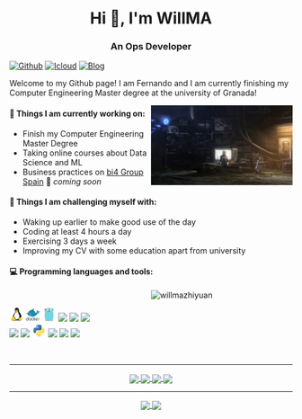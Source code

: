 <h1 align="center">Hi 👋, I'm WillMA</h1>
<h3 align="center">An Ops Developer</h3>

<!--
**WillMAZHIYUAN/WillMAZHIYUAN** is a ✨ _special_ ✨ repository because its `README.md` (this file) appears on your GitHub profile.
-->

[![Github](https://img.shields.io/badge/-Github-000?style=flat&logo=Github&logoColor=white)](https://github.com/WillMAZHIYUAN)
[![Icloud](https://img.shields.io/badge/-Icloud-blue?style=flat&logo=Minutemailer&logoColor=white)](mailto:codewill@icloud.com)
[![Blog](https://img.shields.io/badge/-Blog-c14438?style=flat&logo=GitBook&logoColor=white)](https://www.willma.cloud/)

Welcome to my Github page! I am Fernando and I am currently finishing my Computer Engineering Master degree at the university of Granada!

<img align="right" alt="img" src="./90270494_p3_master1200.jpg" width="50%" height="auto" />


#### 🎵 Things I am currently working on:

- Finish my Computer Engineering Master Degree
- Taking online courses about Data Science and ML
- Business practices on [bi4 Group Spain](https://github.com/bi4group) 🚀 *coming soon*

#### 🏀 Things I am challenging myself with:

- Waking up earlier to make good use of the day
- Coding at least 4 hours a day
- Exercising 3 days a week
- Improving my CV with some education apart from university

#### 💻 Programming languages and tools:

<p>
<img width="50%" align="right" src="https://github-readme-stats.vercel.app/api?username=willmazhiyuan&show_icons=true&theme=bear" alt="willmazhiyuan" />
<br/>

<code><img width="5%" src="https://raw.githubusercontent.com/devicons/devicon/master/icons/linux/linux-original.svg"></code>
<code><img width="5%" src="https://raw.githubusercontent.com/devicons/devicon/master/icons/docker/docker-original-wordmark.svg"></code>
<code><img width="5%" src="https://raw.githubusercontent.com/devicons/devicon/master/icons/go/go-original.svg"></code>
<code><img width="5%" src="https://www.vectorlogo.zone/logos/git-scm/git-scm-icon.svg"></code>
<code><img width="5%" src="https://www.vectorlogo.zone/logos/prometheusio/prometheusio-icon.svg"></code>
<code><img width="5%" src="https://www.vectorlogo.zone/logos/grafana/grafana-icon.svg"></code>
<br />
<code><img width="5%" src="https://www.vectorlogo.zone/logos/gnu_bash/gnu_bash-icon.svg"></code>
<code><img width="5%" src="https://www.vectorlogo.zone/logos/kubernetes/kubernetes-icon.svg"></code>
<code><img width="5%" src="https://raw.githubusercontent.com/devicons/devicon/master/icons/python/python-original.svg"></code>
<code><img width="5%" src="https://www.vectorlogo.zone/logos/jenkins/jenkins-icon.svg"></code>
<code><img width="5%" src="https://www.vectorlogo.zone/logos/opentracingio/opentracingio-icon.svg"></code>
<code><img width="5%" src="https://raw.githubusercontent.com/cncf/landscape/master/hosted_logos/grafana-loki.svg"></code>

<br />
</p>

---
<!-- Its main projects -->
<p align="center">
  <a href="https://github.com/onimur/handle-path-oz">
    <img align="center" src="https://github-readme-stats.vercel.app/api/pin/?username=onimur&repo=handle-path-oz&theme=bear" />
  </a>
  <a href="https://github.com/onimur/handle-path-oz">
    <img align="center" src="https://github-readme-stats.vercel.app/api/pin/?username=onimur&repo=handle-path-oz&theme=solarized-dark" />
  </a>
  <a href="https://github.com/anuraghazra/github-readme-stats">
    <img align="center" src="https://github-readme-stats.vercel.app/api/pin/?username=anuraghazra&repo=github-readme-stats&theme=cobalt2" />
  </a>
  <a href="https://github.com/anuraghazra/github-readme-stats">
    <img align="center" src="https://github-readme-stats.vercel.app/api/pin/?username=anuraghazra&repo=github-readme-stats&theme=panda" />
  </a>
</p>

---
<p align="center">
  <a href="https://github.com/anuraghazra/github-readme-stats">
    <img align="center" src="https://github-readme-stats.vercel.app/api/top-langs/?username=anuraghazra&theme=bear"/>
  </a>
    <a href="https://github.com/anuraghazra/github-readme-stats">
    <img align="center" src="https://github-readme-stats.vercel.app/api/top-langs/?username=anuraghazra&theme=bear"/>
</p>
